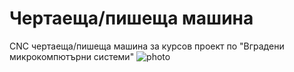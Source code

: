 # Чертаеща/пишеща машина
CNC чертаеща/пишеща машина за курсов проект по "Вградени микрокомпютърни системи"
<image src="photos/конструкция-отгоре.jpg" alt="photo"></image>
